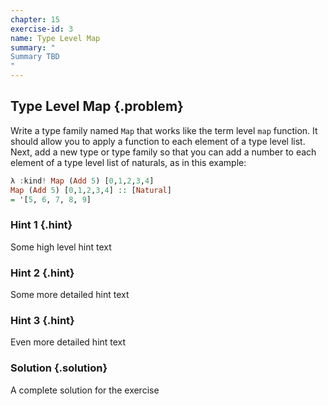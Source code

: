 ```yaml
---
chapter: 15
exercise-id: 3
name: Type Level Map
summary: "
Summary TBD
"
---
```


## Type Level Map {.problem}

Write a type family named `Map` that works like the term level `map`
function. It should allow you to apply a function to each element of a type
level list. Next, add a new type or type family so that you can add a number to
each element of a type level list of naturals, as in this example:

```haskell
λ :kind! Map (Add 5) [0,1,2,3,4]
Map (Add 5) [0,1,2,3,4] :: [Natural]
= '[5, 6, 7, 8, 9]
```

### Hint 1 {.hint}

Some high level hint text

### Hint 2 {.hint}

Some more detailed hint text

### Hint 3 {.hint}

Even more detailed hint text

### Solution {.solution}

A complete solution for the exercise
